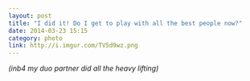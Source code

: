 ```yaml
---
layout: post
title: "I did it! Do I get to play with all the best people now?"
date: 2014-03-23 15:15
category: photo
link: http://i.imgur.com/TV5d9wz.png
---
```


*(inb4 my duo partner did all the heavy lifting)*